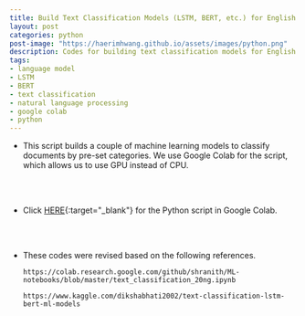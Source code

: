 ```yaml
---
title: Build Text Classification Models (LSTM, BERT, etc.) for English data
layout: post
categories: python
post-image: "https://haerimhwang.github.io/assets/images/python.png"
description: Codes for building text classification models for English data
tags:
- language model 
- LSTM
- BERT
- text classification 
- natural language processing
- google colab
- python
---
```


* This script builds a couple of machine learning models to classify documents by pre-set categories. We use Google Colab for the script, which allows us to use GPU instead of CPU. <br>
<br>
<br>

* Click [HERE](https://colab.research.google.com/drive/1V1b0Y1gr9P0tG62op_wRdPnU2tP8Sv6c?usp=sharing){:target="_blank"} for the Python script in Google Colab.
<br>
<br>

* These codes were revised based on the following references. 

   `https://colab.research.google.com/github/shranith/ML-notebooks/blob/master/text_classification_20ng.ipynb`  
   
   `https://www.kaggle.com/dikshabhati2002/text-classification-lstm-bert-ml-models`
    
<br>
<br>
